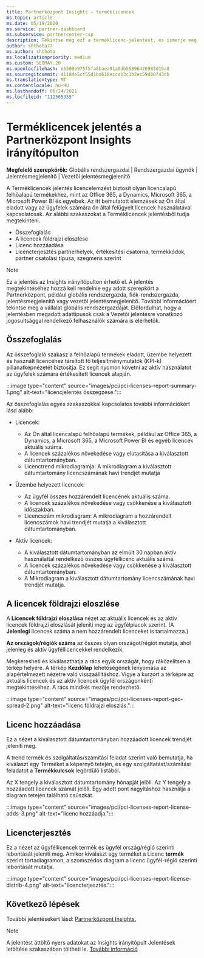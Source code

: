 ```yaml
---
title: Partnerközpont Insights – terméklicencek
ms.topic: article
ms.date: 05/19/2020
ms.service: partner-dashboard
ms.subservice: partnercenter-csp
description: Tekintse meg ezt a terméklicenc-jelentést, és ismerje meg, hogyan fejleszthet az ügyfelek számára értékesít vagy kezelett licencalapú felhőalapú termékekkel.
author: shthota77
ms.author: shthota
ms.localizationpriority: medium
ms.custom: SEOMAY.20
ms.openlocfilehash: e5500e975f5fa8baea91a0db55896426983d19a8
ms.sourcegitcommit: 4118de5cf55d1bd618ecca13c1b2ec59d80f43db
ms.translationtype: MT
ms.contentlocale: hu-HU
ms.lasthandoff: 06/24/2021
ms.locfileid: "112565355"
---
```

# <a name="product-licenses-report-in-the-partner-center-insights-dashboard"></a>Terméklicencek jelentés a Partnerközpont Insights irányítópulton

**Megfelelő szerepkörök:** Globális rendszergazdai | Rendszergazdai ügynök | Jelentésmegjelenítő | Vezetői jelentésmegjelenítő

A Terméklicencek jelentés licencelemzést biztosít olyan licencalapú felhőalapú termékekhez, mint az Office 365, a Dynamics, Microsoft 365, a Microsoft Power BI és egyebek. Az itt bemutatott elemzések az Ön által eladott vagy az ügyfelek számára ön által felügyelt licencek használatával kapcsolatosak. Az alábbi szakaszokat a Terméklicencek jelentésből tudja megtekinteni.

- Összefoglalás
- A licencek földrajzi eloszlése
- Licenc hozzáadása
- Licencterjesztés partnerhelyek, értékesítési csatorna, termékkódok, partner csatolási típusa, szegmens szerint

 > [!NOTE]
 > Ez a jelentés az Insights irányítópulton érhető el. A jelentés megtekintéséhez hozzá kell rendelnie egy adott szerepkört a Partnerközpont, például globális rendszergazda, fiók-rendszergazda, jelentésmegjelenítő vagy vezetői jelentésmegjelenítő. További információért tekintse meg a vállalat globális rendszergazdáját. Előfordulhat, hogy a jelentésben megadott adattípusok csak a Vezetői jelentésre vonatkozó jogosultsággal rendelkező felhasználók számára is elérhetők.

## <a name="summary"></a>Összefoglalás

Az összefoglaló szakasz a felhőalapú termékek eladott, üzembe helyezett és használt licencéhez társított fő teljesítménymutatók (KPI-k) pillanatképnézetét biztosítja. Ez segít nyomon követni az aktív használatot az ügyfelek számára értékesített licencek alapján.

:::image type="content" source="images/pci/pci-licenses-report-summary-1.png" alt-text="licencjelentés összegzése.":::

Az összefoglalás egyes szakaszokkal kapcsolatos további információkért lásd alább:

- Licencek: 
  - Az Ön által licencalapú felhőalapú termékek, például az Office 365, a Dynamics, a Microsoft 365, a Microsoft Power BI és egyéb licencek aktuális száma.
  - A licencek százalékos növekedése vagy elutasítása a kiválasztott dátumtartományban.
  - Licenctrend mikrodiagramja: A mikrodiagram a kiválasztott dátumtartomány licencszámának havi trendjét mutatja

- Üzembe helyezett licencek:
  - Az ügyfél összes hozzárendelt licencének aktuális száma.
  - A licencek százalékos növekedése vagy csökkenése a kiválasztott időszakban.
  - Licencszám mikrodiagram: A mikrodiagram a hozzárendelt licencszámok havi trendjét mutatja a kiválasztott dátumtartományban.

- Aktív licencek: 
  - A kiválasztott dátumtartományban az elmúlt 30 napban aktív használattal rendelkező összes ügyféllicenc aktuális száma.
  - A licencek százalékos növekedése vagy csökkenése a kiválasztott dátumtartományban.
  - A Mikrodiagram a kiválasztott dátumtartomány licencszámának havi trendjét mutatja.

## <a name="geographical-spread-of-licenses"></a>A licencek földrajzi eloszlése

A **Licencek földrajzi eloszlása** nézet az aktuális licencek és az aktív licencek földrajzi eloszlását jeleníti meg az ügyfélpiacok szerint. (A **Jelenlegi** licencek száma a nem hozzárendelt licenceket is tartalmazza.)

**Az országok/régiók száma** az összes olyan országot/régiót mutatja, ahol jelenleg és aktív ügyféllicencekkel rendelkezik.

Megkeresheti és kiválaszthatja a rács egyik országát, hogy ráközelítsen a térkép helyére. A térkép **Kezdőlap** lehetőségének lenyomása az alapértelmezett nézetre való visszaállításhoz. Vigye a kurzort a térképre az aktuális licencek és az aktív licencek ügyfél országonkénti megtekintéséhez. A rács mindkét mezője rendezhető.

:::image type="content" source="images/pci/pci-licenses-report-geo-spread-2.png" alt-text="licenc földrajzi eloszlás.":::

## <a name="license-adds"></a>Licenc hozzáadása

Ez a nézet a kiválasztott dátumtartományban hozzáadott licencek trendjét jeleníti meg. 

A trend termék és szolgáltatás/számítási feladat szerint való bemutatja, ha kiválaszt egy Terméket a képernyő tetején, és egy szolgáltatást/számítási feladatot a **Termékkulcsok** legördülő listából.

Az X tengely a kiválasztott dátumtartomány hónapját jelöli. Az Y tengely a hozzáadott licencek számát jelöli. Egy adott pont nagyításhoz használja a diagram tetején található csúszkát.

:::image type="content" source="images/pci/pci-licenses-report-license-adds-3.png" alt-text="licenc hozzáadja.":::

## <a name="license-distribution"></a>Licencterjesztés

Ez a nézet az ügyféllicencek termék és ügyfél ország/régió szerinti lebontását jeleníti meg. Amikor kiválaszt egy terméket a Licenc **termék** szerint tortadiagramon, a szomszédos diagram a licenc ügyfél-régió szerinti lebontását mutatja.

:::image type="content" source="images/pci/pci-licenses-report-license-distrib-4.png" alt-text="licencterjesztés.":::

## <a name="next-steps"></a>Következő lépések

További jelentésekért lásd: [Partnerközpont Insights.](partner-center-insights.md)

>[!NOTE] 
> A jelentést áttöltő nyers adatokat az Insights irányítópult Jelentések letöltése szakaszában töltheti le. [További információ](pci-download-reports.md)
